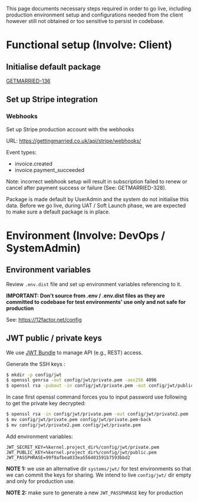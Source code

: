 This page documents necessary steps required in order to go live, including production environment setup and configurations needed from the client however still not obtained or too sensitive to persist in codebase.

# Functional setup (Involve: Client)

## Initialise default package

[GETMARRIED-136](https://ampersand.atlassian.net/browse/GETMARRIED-136)

## Set up Stripe integration

### Webhooks

Set up Stripe production account with the webhooks

URL: https://gettingmarried.co.uk/api/stripe/webhooks/

Event types:
- invoice.created
- invoice.payment_succeeded

Note: incorrect webhook setup will result in subscription failed to renew or cancel after payment success or failure (See: GETMARRIED-328).

Package is made default by UserAdmin and the system do not initialise this data. Before we go live, during UAT / Soft Launch phase, we are expected to make sure a default package is in place.

# Environment (Involve: DevOps / SystemAdmin)

## Environment variables

Review `.env.dist` file and set up environment variables referencing to it.

**IMPORTANT: Don't source from .env / .env.dist files as they are committed to codebase for test environments' use only and not safe for production** 

See: https://12factor.net/config

## JWT public / private keys

We use [JWT Bundle](https://github.com/lexik/LexikJWTAuthenticationBundle/blob/master/Resources/doc/index.md#installation) to manage API (e.g., REST) access.

Generate the SSH keys :

```bash
$ mkdir -p config/jwt
$ openssl genrsa -out config/jwt/private.pem -aes256 4096
$ openssl rsa -pubout -in config/jwt/private.pem -out config/jwt/public.pem
```

In case first openssl command forces you to input password use following to get the private key decrypted:

```bash
$ openssl rsa -in config/jwt/private.pem -out config/jwt/private2.pem
$ mv config/jwt/private.pem config/jwt/private.pem-back
$ mv config/jwt/private2.pem config/jwt/private.pem
```

Add environment variables:

```
JWT_SECRET_KEY=%kernel.project_dir%/config/jwt/private.pem
JWT_PUBLIC_KEY=%kernel.project_dir%/config/jwt/public.pem
JWT_PASSPHRASE=99f9afbea033ea556401591b7593bbd2
```

**NOTE 1:** we use an alternative dir `systems/jwt/` for test environments so that we can commit the keys for sharing. We intend to live `config/jwt/` dir empty and only for production use.

**NOTE 2:** make sure to generate a new `JWT_PASSPHRASE` key for production